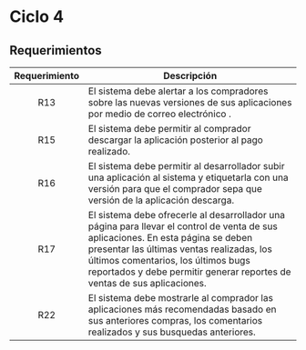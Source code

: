 # Ciclo 4

## Requerimientos
| Requerimiento | Descripción |
| :-----------: | ----------- |
| R13 | El sistema debe alertar a los compradores sobre las nuevas versiones de sus aplicaciones por medio de correo electrónico . |
| R15 | El sistema debe permitir al comprador descargar la aplicación posterior al pago realizado. |
| R16 | El sistema debe permitir al desarrollador subir una aplicación al sistema y etiquetarla con una versión para que el comprador sepa que versión de la aplicación descarga. |
| R17 | El sistema debe ofrecerle al desarrollador una página para llevar el control de venta de sus aplicaciones. En esta página se deben presentar las últimas ventas realizadas, los últimos comentarios, los últimos bugs reportados y debe permitir generar reportes de ventas de sus aplicaciones. |
| R22 | El sistema debe mostrarle al comprador las aplicaciones más recomendadas basado en sus anteriores compras, los comentarios realizados y sus busquedas anteriores. |